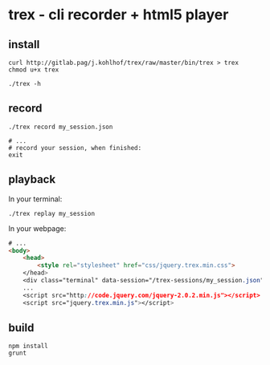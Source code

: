 # trex - cli recorder + html5 player

## install

```
curl http://gitlab.pag/j.kohlhof/trex/raw/master/bin/trex > trex
chmod u+x trex

./trex -h
```

## record

```
./trex record my_session.json

# ...
# record your session, when finished:
exit
```

## playback

In your terminal:

```
./trex replay my_session
```

In your webpage:

``` html
# ...
<body>
    <head>
        <style rel="stylesheet" href="css/jquery.trex.min.css">
    </head>
	<div class="terminal" data-session="/trex-sessions/my_session.json"></div>
	...
	<script src="http://code.jquery.com/jquery-2.0.2.min.js"></script>
	<script src="jquery.trex.min.js"></script>
```


## build

```
npm install
grunt 
```

